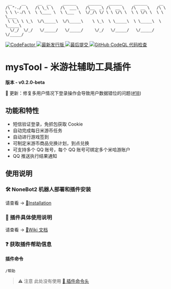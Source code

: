 ```
 __    __     __  __     ______     ______   ______     ______     __
/\ "-./  \   /\ \_\ \   /\  ___\   /\__  _\ /\  __ \   /\  __ \   /\ \
\ \ \-./\ \  \ \____ \  \ \___  \  \/_/\ \/ \ \ \/\ \  \ \ \/\ \  \ \ \____
 \ \_\ \ \_\  \/\_____\  \/\_____\    \ \_\  \ \_____\  \ \_____\  \ \_____\
  \/_/  \/_/   \/_____/   \/_____/     \/_/   \/_____/   \/_____/   \/_____/
```

<div align="left">
  <a href="https://www.codefactor.io/repository/github/ljzd-pro/nonebot-plugin-mystool" target="_blank">
    <img alt="CodeFactor" src="https://www.codefactor.io/repository/github/ljzd-pro/nonebot-plugin-mystool/badge?style=for-the-badge">
  </a>
  <a href="https://github.com/Ljzd-PRO/nonebot-plugin-mystool/releases/latest" target="_blank">
    <img alt="最新发行版" src="https://img.shields.io/github/v/release/Ljzd-PRO/nonebot-plugin-mysTool?logo=python&style=for-the-badge">
  </a>
  <a href="https://github.com/Ljzd-PRO/nonebot-plugin-mystool/commits/" target="_blank">
    <img alt="最后提交" src="https://img.shields.io/github/last-commit/Ljzd-PRO/nonebot-plugin-mysTool?style=for-the-badge">
  </a>
  <a href="https://github.com/Ljzd-PRO/nonebot-plugin-mystool/actions/workflows/codeql-analysis.yml" target="_blank">
    <img alt="GitHub CodeQL 代码检查" src="https://img.shields.io/github/workflow/status/Ljzd-PRO/nonebot-plugin-mystool/CodeQL?logo=github&style=for-the-badge">
  </a>
</div>

# mysTool - 米游社辅助工具插件

**版本 - v0.2.0-beta**

📣 更新：修复多用户情况下登录操作会导致用户数据错位的问题([#18](https://github.com/Ljzd-PRO/nonebot-plugin-mystool/issues/18))

## 功能和特性

- 短信验证登录，免抓包获取 Cookie
- 自动完成每日米游币任务
- 自动进行游戏签到
- 可制定米游币商品兑换计划，到点兑换
- 可支持多个 QQ 账号，每个 QQ 账号可绑定多个米哈游账户
- QQ 推送执行结果通知

## 使用说明

### 🛠️ NoneBot2 机器人部署和插件安装

请查看 -> [🔗Installation](https://github.com/Ljzd-PRO/nonebot-plugin-mystool/wiki/Installation)

### 📖 插件具体使用说明

请查看 -> [🔗Wiki 文档](https://github.com/Ljzd-PRO/nonebot-plugin-mystool/wiki)

### ❓ 获取插件帮助信息

#### 插件命令

```
/帮助
```

> ⚠️ 注意 此处没有使用 [🔗 插件命令头](https://github.com/Ljzd-PRO/nonebot-plugin-mystool/wiki/Configuration-Config#command_start)

